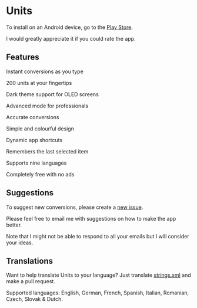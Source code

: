 # Units

To install on an Android device, go to the [Play Store](https://play.google.com/store/apps/details?id=com.calintat.units).

I would greatly appreciate it if you could rate the app.

Features
--------

Instant conversions as you type

200 units at your fingertips

Dark theme support for OLED screens

Advanced mode for professionals

Accurate conversions

Simple and colourful design

Dynamic app shortcuts

Remembers the last selected item

Supports nine languages

Completely free with no ads

Suggestions
-----------

To suggest new conversions, please create a [new issue](https://github.com/calintat/units/issues/new).

Please feel free to email me with suggestions on how to make the app better.

Note that I might not be able to respond to all your emails but I will consider your ideas.

Translations
------------

Want to help translate Units to your language?
Just translate [strings.xml](app/src/main/res/values/strings.xml) and make a pull request.

Supported languages: English, German, French, Spanish, Italian, Romanian, Czech, Slovak & Dutch.
